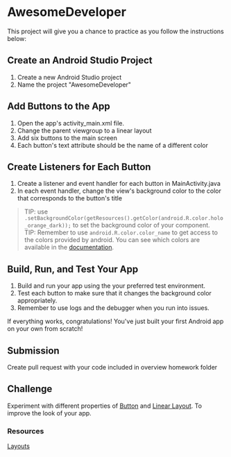 # AwesomeDeveloper

This project will give you a chance to practice as you follow the instructions below:

## Create an Android Studio Project

1. Create a new Android Studio project
2. Name the project "AwesomeDeveloper"

## Add Buttons to the App

1. Open the app's activity_main.xml file.
2. Change the parent viewgroup to a linear layout
3. Add six buttons to the main screen
4. Each button's text attribute should be the name of a different color

## Create Listeners for Each Button

1. Create a listener and event handler for each button in MainActivity.java
2. In each event handler, change the view's background color to the color that corresponds to the button's title

>TIP: use `.setBackgroundColor(getResources().getColor(android.R.color.holo_orange_dark));` to set the background color of your component.  
>TIP: Remember to use `android.R.color.color_name` to get access to the colors provided by android. You can see which colors are available in the [documentation](https://developer.android.com/reference/android/R.color "Android Color Documentation").

## Build, Run, and Test Your App

1. Build and run your app using the your preferred test environment.
2. Test each button to make sure that it changes the background color appropriately.
3. Remember to use logs and the debugger when you run into issues.

If everything works, congratulations! You've just built your first Android app on your own from scratch!

## Submission

Create pull request with your code included in overview homework folder

## Challenge

Experiment with different properties of [Button](https://developer.android.com/reference/android/widget/Button) and [Linear Layout](https://developer.android.com/guide/topics/ui/layout/linear). To improve the look of your app.

### Resources

[Layouts](https://developer.android.com/guide/topics/ui/declaring-layout)